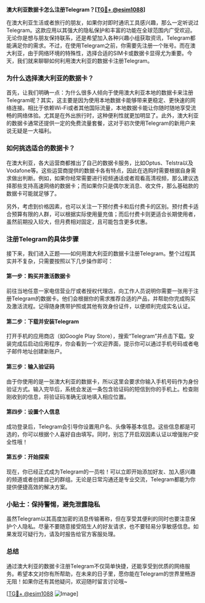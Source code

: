 **澳大利亚数据卡怎么注册Telegram？[[TG💪+ @esim1088](https://t.me/s/esim1088)]**

在澳大利亚生活或者旅行的朋友，如果你对即时通讯工具感兴趣，那么一定听说过Telegram。这款应用以其强大的隐私保护和丰富的功能在全球范围内广受欢迎。无论你是想与朋友保持联系，还是希望加入各种兴趣小组获取资讯，Telegram都能满足你的需求。不过，在使用Telegram之前，你需要先注册一个账号。而在澳大利亚，由于网络环境的特殊性，选择合适的SIM卡或数据卡显得尤为重要。今天，我们就来聊聊如何利用澳大利亚的数据卡注册Telegram。

### 为什么选择澳大利亚的数据卡？

首先，让我们明确一点：为什么很多人倾向于使用澳大利亚本地的数据卡来注册Telegram呢？其实，这主要是因为使用本地数据卡能够带来更稳定、更快速的网络连接。相比于依赖Wi-Fi或者其他国际流量，本地数据卡能让你随时随地享受流畅的网络体验。尤其是在外出旅行时，这种便利性就更加明显了。此外，澳大利亚的数据卡通常还提供一定的免费流量套餐，这对于初次使用Telegram的新用户来说无疑是一大福利。

### 如何挑选适合的数据卡？

在澳大利亚，各大运营商都推出了自己的数据卡服务，比如Optus、Telstra以及Vodafone等。这些运营商提供的数据卡各有特点，因此在选购时需要根据自身需求做出判断。例如，如果你经常需要进行视频通话或者观看高清视频，那么建议选择那些支持高速网络的数据卡；而如果你只是偶尔发消息、收文件，那么基础款的数据卡可能就足够了。

另外，考虑到价格因素，也可以关注一下预付费卡和后付费卡的区别。预付费卡适合预算有限的人群，可以根据实际使用量充值；而后付费卡则更适合长期使用者，虽然前期投入较大，但月费相对固定，且可能包含更多优惠。

### 注册Telegram的具体步骤

接下来，我们进入正题——如何用澳大利亚的数据卡注册Telegram。整个过程其实并不复杂，只需要按照以下几步操作即可：

#### 第一步：购买并激活数据卡
前往当地任意一家电信营业厅或者授权代理店，向工作人员说明你需要一张用于注册Telegram的数据卡。他们会根据你的需求推荐合适的产品，并帮助你完成购买及激活流程。记得随身携带护照或其他有效身份证件，以便顺利完成实名认证。

#### 第二步：下载并安装Telegram
打开手机的应用商店（如Google Play Store），搜索“Telegram”并点击下载。安装完成后启动应用程序，你会看到一个欢迎界面，提示你可以通过手机号码或者电子邮件地址创建新账户。

#### 第三步：输入验证码
由于你使用的是一张澳大利亚的数据卡，所以这里会要求你输入手机号码作为身份验证方式。输入完毕后，系统会发送一条包含验证码的短信到你的手机上。检查刚刚收到的信息，将验证码准确无误地填入相应位置。

#### 第四步：设置个人信息
成功登录后，Telegram会引导你设置用户名、头像等基本信息。这些信息都是可选的，你可以根据个人喜好自由填写。同时，别忘了开启双因素认证以增强账户安全性哦！

#### 第五步：开始探索
现在，你已经正式成为Telegram的一员啦！可以立即开始添加好友、加入感兴趣的频道或者创建自己的群组。无论是日常沟通还是专业交流，Telegram都能为你提供便捷高效的解决方案。

### 小贴士：保持警惕，避免泄露隐私

虽然Telegram以其高度加密的消息传输著称，但在享受其便利的同时也要注意保护个人隐私。尽量不要随意接受陌生人的好友请求，也不要轻易分享敏感信息。如果发现可疑行为，请及时报告给官方客服处理。

### 总结

通过澳大利亚的数据卡注册Telegram不仅简单快捷，还能享受到优质的网络服务。希望本文对你有所帮助，在未来的日子里，愿你能在Telegram的世界里畅游无阻！如果你还有其他疑问，欢迎随时留言讨论哦~

[[TG💪+ @esim1088](https://t.me/s/esim1088) ![Image](https://i.postimg.cc/4NQfJmqS/Snipaste-2025-05-13-00-14-12.png)]